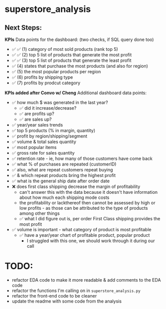 # superstore_analysis

## Next Steps:

**KPIs**
Data points for the dashboard: (two checks, if SQL query done too)
- ✅ ✅ (1) category of most sold products (rank top 5)
- ✅ ✅ (2) top 5 list of products that generate the most profit 
- ✅ ✅ (3) top 5 list of products that generate the least profit
- ✅ (4) states that purchase the most products (and also for region)
- ✅ (5) the most popular products per region
- ✅ (6) profits by shipping type
- ✅ (7) profits by prodcut category

**KPIs added after Convo w/ Cheng**
Additional dashboard data points:
- ✅ how much $ was generated in the last year?
    - ✅ did it increase/decrease?
    - ✅ are profits up?
    - ✅ are sales up?
- ✅ year/year sales trends
- ✅ top 5 products (% in margin, quantity)
- ✅ profit by region/shipping/segment
- ✅ volume & total sales quantity
- ✅ most popular items
- ✅ gross rate for sales quantity
- ✅ retention rate - ie, how many of those customers have come back
- ✅ what % of purchases are repeated (customerID)
- ✅ also, what are repeat customers repeat buying 
- ✅ & which repeat products bring the highest profit
- ✅ what is the general ship date after order date
- ❌ does first class shipping decrease the margin of profitability
    - can't answer this with the data because it doesn't have information about how much each shipping mode costs
    - the profitability or lackthereof then cannot be assessed by high or low profits - as those can be attributed to the type of products among other things
    - ✅ what I did figure out is, per order First Class shipping provides the most profit
- ✅ volume is important - what category of product is most profitable
    - ✅ have a year/year chart of profitable product, popular product
        - I struggled with this one, we should work through it during our call


# TODO:
- refactor EDA code to make it more readable & add comments to the EDA code
- refactor the functions I'm calling on in `superstore_analysis.py`
- refactor the front-end code to be cleaner
- update the readme with some code from the analysis

